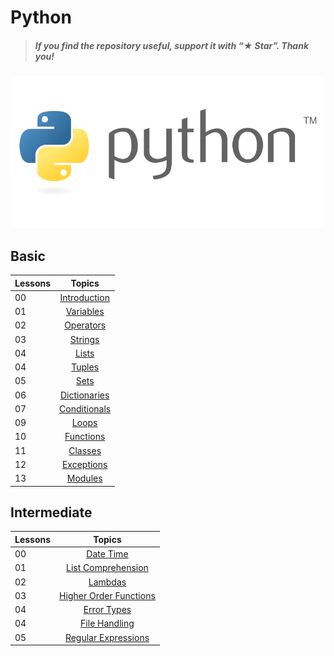 # Python

> ##### If you find the repository useful, support it with “★ Star”. Thank you!

![](./00_Images/header.jpg)

## Basic

| Lessons |                    Topics                     |
| ------- | :-------------------------------------------: |
| 00      | [Introduction](./01_Basic/00_introduction.md) |
| 01      |    [Variables](./01_Basic/01_variables.md)    |
| 02      |                [Operators](.)                 |
| 03      |                 [Strings](.)                  |
| 04      |                  [Lists](.)                   |
| 04      |                  [Tuples](.)                  |
| 05      |                   [Sets](.)                   |
| 06      |               [Dictionaries](.)               |
| 07      |               [Conditionals](.)               |
| 09      |                  [Loops](.)                   |
| 10      |                [Functions](.)                 |
| 11      |                 [Classes](.)                  |
| 12      |                [Exceptions](.)                |
| 13      |                 [Modules](.)                  |

## Intermediate

| Lessons |                               Topics                               |
| ------- | :----------------------------------------------------------------: |
| 00      |           [Date Time](./02_Intermediate/00_date_time.md)           |
| 01      |                      [List Comprehension](./)                      |
| 02      |                            [Lambdas](.)                            |
| 03      |                    [Higher Order Functions](.)                     |
| 04      |                          [Error Types](.)                          |
| 04      |                         [File Handling](.)                         |
| 05      | [Regular Expressions](./02_Intermediate/06_regular_expressions.md) |

